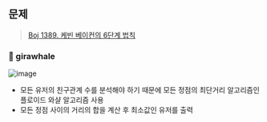## 문제
> [Boj 1389. 케빈 베이컨의 6단계 법칙](https://www.acmicpc.net/problem/1389)


### :whale: girawhale

![image](https://user-images.githubusercontent.com/48428699/95933237-09646100-0e09-11eb-86fe-2c66ec62aa5f.png)


- 모든 유저의 친구관계 수를 분석해야 하기 때문에 모든 정점의 최단거리 알고리즘인 플로이드 와샬 알고리즘 사용
- 모든 정점 사이의 거리의 합을 계산 후 최소값인 유저를 출력